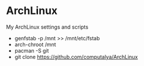 ArchLinux
=========

My ArchLinux settings and scripts

+ genfstab -p /mnt >> /mnt/etc/fstab
+ arch-chroot /mnt
+ pacman -S git
+ git clone https://github.com/computalya/ArchLinux
